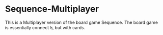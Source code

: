 # Sequence-Multiplayer
This is a Multiplayer version of the board game Sequence. The board game is essentially connect 5, but with cards.
